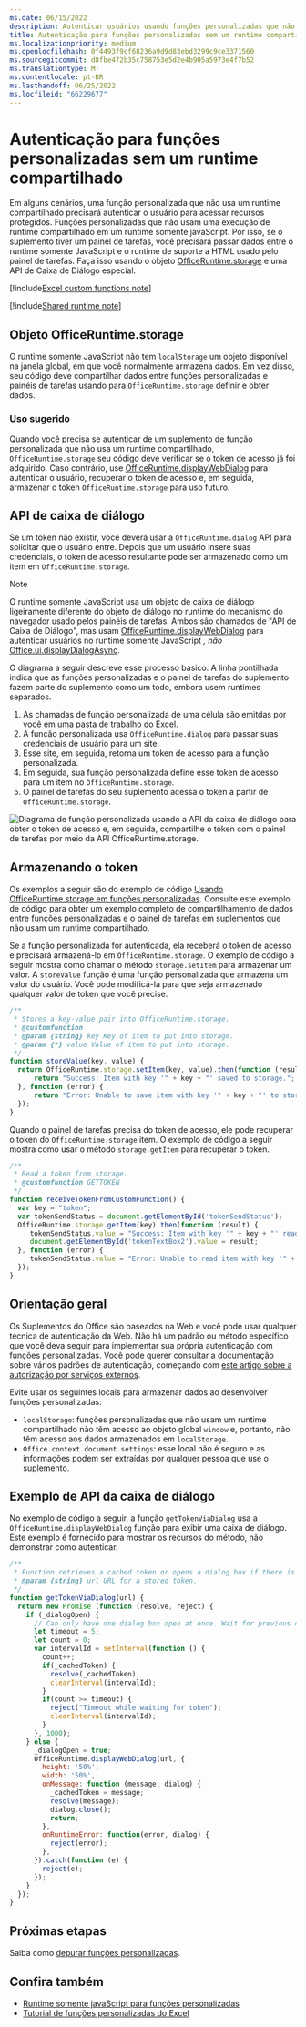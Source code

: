 ```yaml
---
ms.date: 06/15/2022
description: Autenticar usuários usando funções personalizadas que não usam um runtime compartilhado.
title: Autenticação para funções personalizadas sem um runtime compartilhado
ms.localizationpriority: medium
ms.openlocfilehash: 0f4493f9cf68236a9d9d83ebd3299c9ce3371560
ms.sourcegitcommit: d8fbe472b35c758753e5d2e4b905a5973e4f7b52
ms.translationtype: MT
ms.contentlocale: pt-BR
ms.lasthandoff: 06/25/2022
ms.locfileid: "66229677"
---
```

# <a name="authentication-for-custom-functions-without-a-shared-runtime"></a>Autenticação para funções personalizadas sem um runtime compartilhado

Em alguns cenários, uma função personalizada que não usa um runtime compartilhado precisará autenticar o usuário para acessar recursos protegidos. Funções personalizadas que não usam uma execução de runtime compartilhado em um runtime somente javaScript. Por isso, se o suplemento tiver um painel de tarefas, você precisará passar dados entre o runtime somente JavaScript e o runtime de suporte a HTML usado pelo painel de tarefas. Faça isso usando o objeto [OfficeRuntime.storage](/javascript/api/office-runtime/officeruntime.storage) e uma API de Caixa de Diálogo especial.

[!include[Excel custom functions note](../includes/excel-custom-functions-note.md)]

[!include[Shared runtime note](../includes/shared-runtime-note.md)]

## <a name="officeruntimestorage-object"></a>Objeto OfficeRuntime.storage

O runtime somente JavaScript não tem `localStorage` um objeto disponível na janela global, em que você normalmente armazena dados. Em vez disso, seu código deve compartilhar dados entre funções personalizadas e painéis de tarefas usando para `OfficeRuntime.storage` definir e obter dados.

### <a name="suggested-usage"></a>Uso sugerido

Quando você precisa se autenticar de um suplemento de função personalizada que não usa um runtime compartilhado, `OfficeRuntime.storage` seu código deve verificar se o token de acesso já foi adquirido. Caso contrário, use [OfficeRuntime.displayWebDialog](/javascript/api/office-runtime#office-runtime-officeruntime-displaywebdialog-function(1)) para autenticar o usuário, recuperar o token de acesso e, em seguida, armazenar o token `OfficeRuntime.storage` para uso futuro.

## <a name="dialog-api"></a>API de caixa de diálogo

Se um token não existir, você deverá usar a `OfficeRuntime.dialog` API para solicitar que o usuário entre. Depois que um usuário insere suas credenciais, o token de acesso resultante pode ser armazenado como um item em `OfficeRuntime.storage`.

> [!NOTE]
> O runtime somente JavaScript usa um objeto de caixa de diálogo ligeiramente diferente do objeto de diálogo no runtime do mecanismo do navegador usado pelos painéis de tarefas. Ambos são chamados de "API de Caixa de Diálogo", mas usam [OfficeRuntime.displayWebDialog](/javascript/api/office-runtime#office-runtime-officeruntime-displaywebdialog-function(1)) para autenticar usuários no runtime somente JavaScript *, não* [Office.ui.displayDialogAsync](/javascript/api/office/office.ui#office-office-ui-displaydialogasync-member(1)).

O diagrama a seguir descreve esse processo básico. A linha pontilhada indica que as funções personalizadas e o painel de tarefas do suplemento fazem parte do suplemento como um todo, embora usem runtimes separados.

1. As chamadas de função personalizada de uma célula são emitdas por você em uma pasta de trabalho do Excel.
2. A função personalizada usa `OfficeRuntime.dialog` para passar suas credenciais de usuário para um site.
3. Esse site, em seguida, retorna um token de acesso para a função personalizada.
4. Em seguida, sua função personalizada define esse token de acesso para um item no `OfficeRuntime.storage`.
5. O painel de tarefas do seu suplemento acessa o token a partir de `OfficeRuntime.storage`.

![Diagrama de função personalizada usando a API da caixa de diálogo para obter o token de acesso e, em seguida, compartilhe o token com o painel de tarefas por meio da API OfficeRuntime.storage.](../images/authentication-diagram.png "Diagrama de autenticação.")

## <a name="storing-the-token"></a>Armazenando o token

Os exemplos a seguir são do exemplo de código [Usando OfficeRuntime.storage em funções personalizadas](https://github.com/OfficeDev/Office-Add-in-samples/tree/main/Excel-custom-functions/AsyncStorage). Consulte este exemplo de código para obter um exemplo completo de compartilhamento de dados entre funções personalizadas e o painel de tarefas em suplementos que não usam um runtime compartilhado.

Se a função personalizada for autenticada, ela receberá o token de acesso e precisará armazená-lo em `OfficeRuntime.storage`. O exemplo de código a seguir mostra como chamar o método `storage.setItem` para armazenar um valor. A `storeValue` função é uma função personalizada que armazena um valor do usuário. Você pode modificá-la para que seja armazenado qualquer valor de token que você precise.

```js
/**
 * Stores a key-value pair into OfficeRuntime.storage.
 * @customfunction
 * @param {string} key Key of item to put into storage.
 * @param {*} value Value of item to put into storage.
 */
function storeValue(key, value) {
  return OfficeRuntime.storage.setItem(key, value).then(function (result) {
      return "Success: Item with key '" + key + "' saved to storage.";
  }, function (error) {
      return "Error: Unable to save item with key '" + key + "' to storage. " + error;
  });
}
```

Quando o painel de tarefas precisa do token de acesso, ele pode recuperar o token do `OfficeRuntime.storage` item. O exemplo de código a seguir mostra como usar o método `storage.getItem` para recuperar o token.

```js
/**
 * Read a token from storage.
 * @customfunction GETTOKEN
 */
function receiveTokenFromCustomFunction() {
  var key = "token";
  var tokenSendStatus = document.getElementById('tokenSendStatus');
  OfficeRuntime.storage.getItem(key).then(function (result) {
     tokenSendStatus.value = "Success: Item with key '" + key + "' read from storage.";
     document.getElementById('tokenTextBox2').value = result;
  }, function (error) {
     tokenSendStatus.value = "Error: Unable to read item with key '" + key + "' from storage. " + error;
  });
}
```

## <a name="general-guidance"></a>Orientação geral

Os Suplementos do Office são baseados na Web e você pode usar qualquer técnica de autenticação da Web. Não há um padrão ou método específico que você deva seguir para implementar sua própria autenticação com funções personalizadas. Você pode querer consultar a documentação sobre vários padrões de autenticação, começando com [este artigo sobre a autorização por serviços externos](../develop/auth-external-add-ins.md).  

Evite usar os seguintes locais para armazenar dados ao desenvolver funções personalizadas:

- `localStorage`: funções personalizadas que não usam um runtime compartilhado não têm acesso ao objeto global `window` e, portanto, não têm acesso aos dados armazenados em `localStorage`.
- `Office.context.document.settings`: esse local não é seguro e as informações podem ser extraídas por qualquer pessoa que use o suplemento.

## <a name="dialog-box-api-example"></a>Exemplo de API da caixa de diálogo

No exemplo de código a seguir, a função `getTokenViaDialog` usa a `OfficeRuntime.displayWebDialog` função para exibir uma caixa de diálogo. Este exemplo é fornecido para mostrar os recursos do método, não demonstrar como autenticar.

```JavaScript
/**
 * Function retrieves a cached token or opens a dialog box if there is no saved token. Note that this isn't a sufficient example of authentication but is intended to show the capabilities of the displayWebDialog method.
 * @param {string} url URL for a stored token.
 */
function getTokenViaDialog(url) {
  return new Promise (function (resolve, reject) {
    if (_dialogOpen) {
      // Can only have one dialog box open at once. Wait for previous dialog box's token.
      let timeout = 5;
      let count = 0;
      var intervalId = setInterval(function () {
        count++;
        if(_cachedToken) {
          resolve(_cachedToken);
          clearInterval(intervalId);
        }
        if(count >= timeout) {
          reject("Timeout while waiting for token");
          clearInterval(intervalId);
        }
      }, 1000);
    } else {
      _dialogOpen = true;
      OfficeRuntime.displayWebDialog(url, {
        height: '50%',
        width: '50%',
        onMessage: function (message, dialog) {
          _cachedToken = message;
          resolve(message);
          dialog.close();
          return;
        },
        onRuntimeError: function(error, dialog) {
          reject(error);
        },
      }).catch(function (e) {
        reject(e);
      });
    }
  });
}
```

## <a name="next-steps"></a>Próximas etapas

Saiba como [depurar funções personalizadas](custom-functions-debugging.md).

## <a name="see-also"></a>Confira também

* [Runtime somente javaScript para funções personalizadas](custom-functions-runtime.md)
* [Tutorial de funções personalizadas do Excel](../tutorials/excel-tutorial-create-custom-functions.md)